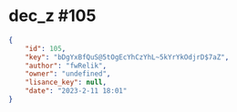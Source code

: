 
# dec_z #105
                
```JSON
{
    "id": 105,
    "key": "bDgYxBfQuS@5tOgEcYhCzYhL~5kYrYkOdjrD$7aZ",
    "author": "fwRelik",
    "owner": "undefined",
    "lisance_key": null,
    "date": "2023-2-11 18:01"
}
```
    